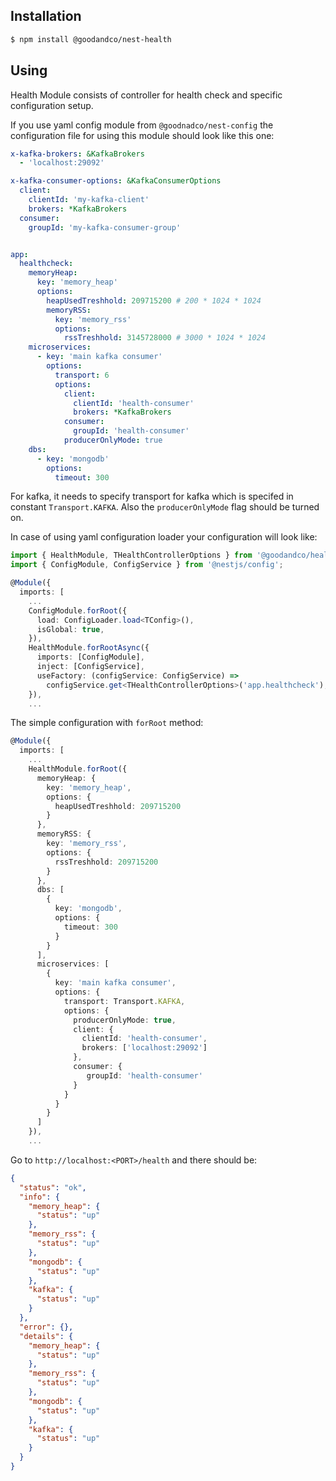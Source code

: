 ## Installation

```bash
$ npm install @goodandco/nest-health
```
## Using

Health Module consists of controller for health check and specific configuration setup.

If you use yaml config module from `@goodnadco/nest-config` the configuration file for using this module
should look like this one:

```yaml
x-kafka-brokers: &KafkaBrokers
  - 'localhost:29092'

x-kafka-consumer-options: &KafkaConsumerOptions
  client:
    clientId: 'my-kafka-client'
    brokers: *KafkaBrokers
  consumer:
    groupId: 'my-kafka-consumer-group'


app:
  healthcheck:
    memoryHeap:
      key: 'memory_heap'
      options:
        heapUsedTreshhold: 209715200 # 200 * 1024 * 1024
        memoryRSS:
          key: 'memory_rss'
          options:
            rssTreshhold: 3145728000 # 3000 * 1024 * 1024
    microservices:
      - key: 'main kafka consumer'
        options:
          transport: 6
          options:
            client:
              clientId: 'health-consumer'
              brokers: *KafkaBrokers
            consumer:
              groupId: 'health-consumer'
            producerOnlyMode: true
    dbs:
      - key: 'mongodb'
        options:
          timeout: 300
```

For kafka, it needs to specify transport for kafka which is specifed in constant `Transport.KAFKA`.
Also the `producerOnlyMode` flag should be turned on.

In case of using yaml configuration loader your configuration will look like:

```typescript
import { HealthModule, THealthControllerOptions } from '@goodandco/health';
import { ConfigModule, ConfigService } from '@nestjs/config';

@Module({
  imports: [
    ...
    ConfigModule.forRoot({ 
      load: ConfigLoader.load<TConfig>(),
      isGlobal: true,
    }),
    HealthModule.forRootAsync({
      imports: [ConfigModule],
      inject: [ConfigService],
      useFactory: (configService: ConfigService) =>
        configService.get<THealthControllerOptions>('app.healthcheck'),
    }),
    ...
```

The simple configuration with `forRoot` method:

```typescript
@Module({
  imports: [
    ...
    HealthModule.forRoot({ 
      memoryHeap: {
        key: 'memory_heap',
        options: {
          heapUsedTreshhold: 209715200
        }
      }, 
      memoryRSS: {
        key: 'memory_rss',
        options: {
          rssTreshhold: 209715200
        }
      },
      dbs: [
        {
          key: 'mongodb',
          options: {
            timeout: 300
          }
        }
      ],
      microservices: [
        {
          key: 'main kafka consumer',
          options: {
            transport: Transport.KAFKA,
            options: {
              producerOnlyMode: true,
              client: {
                clientId: 'health-consumer',
                brokers: ['localhost:29092']
              },
              consumer: {
                 groupId: 'health-consumer'
              }
            }
          }
        }
      ]
    }),
    ...
```

Go to ```http://localhost:<PORT>/health``` and there should be:
```json
{
  "status": "ok",
  "info": {
    "memory_heap": {
      "status": "up"
    },
    "memory_rss": {
      "status": "up"
    },
    "mongodb": {
      "status": "up"
    },
    "kafka": {
      "status": "up"
    }
  },
  "error": {},
  "details": {
    "memory_heap": {
      "status": "up"
    },
    "memory_rss": {
      "status": "up"
    },
    "mongodb": {
      "status": "up"
    },
    "kafka": {
      "status": "up"
    }
  }
}
```
